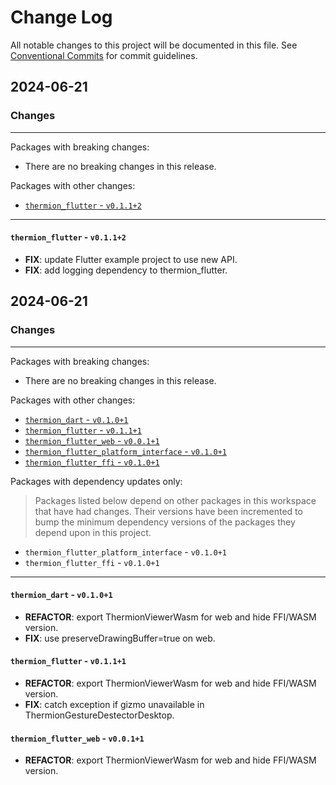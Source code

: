 # Change Log

All notable changes to this project will be documented in this file.
See [Conventional Commits](https://conventionalcommits.org) for commit guidelines.

## 2024-06-21

### Changes

---

Packages with breaking changes:

 - There are no breaking changes in this release.

Packages with other changes:

 - [`thermion_flutter` - `v0.1.1+2`](#thermion_flutter---v0112)

---

#### `thermion_flutter` - `v0.1.1+2`

 - **FIX**: update Flutter example project to use new API.
 - **FIX**: add logging dependency to thermion_flutter.


## 2024-06-21

### Changes

---

Packages with breaking changes:

 - There are no breaking changes in this release.

Packages with other changes:

 - [`thermion_dart` - `v0.1.0+1`](#thermion_dart---v0101)
 - [`thermion_flutter` - `v0.1.1+1`](#thermion_flutter---v0111)
 - [`thermion_flutter_web` - `v0.0.1+1`](#thermion_flutter_web---v0011)
 - [`thermion_flutter_platform_interface` - `v0.1.0+1`](#thermion_flutter_platform_interface---v0101)
 - [`thermion_flutter_ffi` - `v0.1.0+1`](#thermion_flutter_ffi---v0101)

Packages with dependency updates only:

> Packages listed below depend on other packages in this workspace that have had changes. Their versions have been incremented to bump the minimum dependency versions of the packages they depend upon in this project.

 - `thermion_flutter_platform_interface` - `v0.1.0+1`
 - `thermion_flutter_ffi` - `v0.1.0+1`

---

#### `thermion_dart` - `v0.1.0+1`

 - **REFACTOR**: export ThermionViewerWasm for web and hide FFI/WASM version.
 - **FIX**: use preserveDrawingBuffer=true on web.

#### `thermion_flutter` - `v0.1.1+1`

 - **REFACTOR**: export ThermionViewerWasm for web and hide FFI/WASM version.
 - **FIX**: catch exception if gizmo unavailable in ThermionGestureDestectorDesktop.

#### `thermion_flutter_web` - `v0.0.1+1`

 - **REFACTOR**: export ThermionViewerWasm for web and hide FFI/WASM version.

